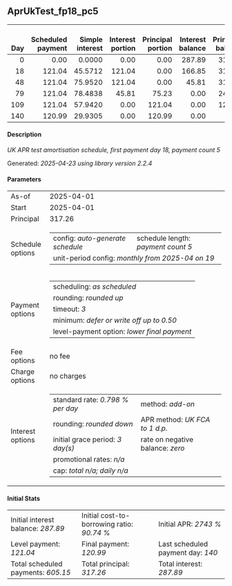 <h2>AprUkTest_fp18_pc5</h2>
<table>
    <thead style="vertical-align: bottom;">
        <th style="text-align: right;">Day</th>
        <th style="text-align: right;">Scheduled payment</th>
        <th style="text-align: right;">Simple interest</th>
        <th style="text-align: right;">Interest portion</th>
        <th style="text-align: right;">Principal portion</th>
        <th style="text-align: right;">Interest balance</th>
        <th style="text-align: right;">Principal balance</th>
        <th style="text-align: right;">Total simple interest</th>
        <th style="text-align: right;">Total interest</th>
        <th style="text-align: right;">Total principal</th>
    </thead>
    <tr style="text-align: right;">
        <td class="ci00">0</td>
        <td class="ci01" style="white-space: nowrap;">0.00</td>
        <td class="ci02">0.0000</td>
        <td class="ci03">0.00</td>
        <td class="ci04">0.00</td>
        <td class="ci05">287.89</td>
        <td class="ci06">317.26</td>
        <td class="ci07">0.0000</td>
        <td class="ci08">0.00</td>
        <td class="ci09">0.00</td>
    </tr>
    <tr style="text-align: right;">
        <td class="ci00">18</td>
        <td class="ci01" style="white-space: nowrap;">121.04</td>
        <td class="ci02">45.5712</td>
        <td class="ci03">121.04</td>
        <td class="ci04">0.00</td>
        <td class="ci05">166.85</td>
        <td class="ci06">317.26</td>
        <td class="ci07">45.5712</td>
        <td class="ci08">121.04</td>
        <td class="ci09">0.00</td>
    </tr>
    <tr style="text-align: right;">
        <td class="ci00">48</td>
        <td class="ci01" style="white-space: nowrap;">121.04</td>
        <td class="ci02">75.9520</td>
        <td class="ci03">121.04</td>
        <td class="ci04">0.00</td>
        <td class="ci05">45.81</td>
        <td class="ci06">317.26</td>
        <td class="ci07">121.5233</td>
        <td class="ci08">242.08</td>
        <td class="ci09">0.00</td>
    </tr>
    <tr style="text-align: right;">
        <td class="ci00">79</td>
        <td class="ci01" style="white-space: nowrap;">121.04</td>
        <td class="ci02">78.4838</td>
        <td class="ci03">45.81</td>
        <td class="ci04">75.23</td>
        <td class="ci05">0.00</td>
        <td class="ci06">242.03</td>
        <td class="ci07">200.0070</td>
        <td class="ci08">287.89</td>
        <td class="ci09">75.23</td>
    </tr>
    <tr style="text-align: right;">
        <td class="ci00">109</td>
        <td class="ci01" style="white-space: nowrap;">121.04</td>
        <td class="ci02">57.9420</td>
        <td class="ci03">0.00</td>
        <td class="ci04">121.04</td>
        <td class="ci05">0.00</td>
        <td class="ci06">120.99</td>
        <td class="ci07">257.9490</td>
        <td class="ci08">287.89</td>
        <td class="ci09">196.27</td>
    </tr>
    <tr style="text-align: right;">
        <td class="ci00">140</td>
        <td class="ci01" style="white-space: nowrap;">120.99</td>
        <td class="ci02">29.9305</td>
        <td class="ci03">0.00</td>
        <td class="ci04">120.99</td>
        <td class="ci05">0.00</td>
        <td class="ci06">0.00</td>
        <td class="ci07">287.8795</td>
        <td class="ci08">287.89</td>
        <td class="ci09">317.26</td>
    </tr>
</table>
<h4>Description</h4>
<p><i>UK APR test amortisation schedule, first payment day 18, payment count 5</i></p>
<p>Generated: <i>2025-04-23 using library version 2.2.4</i></p>
<h4>Parameters</h4>
<table>
    <tr>
        <td>As-of</td>
        <td>2025-04-01</td>
    </tr>
    <tr>
        <td>Start</td>
        <td>2025-04-01</td>
    </tr>
    <tr>
        <td>Principal</td>
        <td>317.26</td>
    </tr>
    <tr>
        <td>Schedule options</td>
        <td>
            <table>
                <tr>
                    <td>config: <i>auto-generate schedule</i></td>
                    <td>schedule length: <i><i>payment count</i> 5</i></td>
                </tr>
                <tr>
                    <td colspan="2" style="white-space: nowrap;">unit-period config: <i>monthly from 2025-04 on 19</i></td>
                </tr>
            </table>
        </td>
    </tr>
    <tr>
        <td>Payment options</td>
        <td>
            <table>
                <tr>
                    <td>scheduling: <i>as scheduled</i></td>
                </tr>
                <tr>
                    <td>rounding: <i>rounded up</i></td>
                </tr>
                <tr>
                    <td>timeout: <i>3</i></td>
                </tr>
                <tr>
                    <td>minimum: <i>defer&nbsp;or&nbsp;write&nbsp;off&nbsp;up&nbsp;to&nbsp;0.50</i></td>
                </tr>
                <tr>
                    <td>level-payment option: <i>lower&nbsp;final&nbsp;payment</i></td>
                </tr>
            </table>
        </td>
    </tr>
    <tr>
        <td>Fee options</td>
        <td>no fee
        </td>
    </tr>
    <tr>
        <td>Charge options</td>
        <td>no charges
        </td>
    </tr>
    <tr>
        <td>Interest options</td>
        <td>
            <table>
                <tr>
                    <td>standard rate: <i>0.798 % per day</i></td>
                    <td>method: <i>add-on</i></td>
                </tr>
                <tr>
                    <td>rounding: <i>rounded down</i></td>
                    <td>APR method: <i>UK FCA to 1 d.p.</i></td>
                </tr>
                <tr>
                    <td>initial grace period: <i>3 day(s)</i></td>
                    <td>rate on negative balance: <i>zero</i></td>
                </tr>
                <tr>
                    <td colspan="2">promotional rates: <i><i>n/a</i></i></td>
                </tr>
                <tr>
                    <td colspan="2">cap: <i>total <i>n/a</i>; daily <i>n/a</i></td>
                </tr>
            </table>
        </td>
    </tr>
</table>
<h4>Initial Stats</h4>
<table>
    <tr>
        <td>Initial interest balance: <i>287.89</i></td>
        <td>Initial cost-to-borrowing ratio: <i>90.74 %</i></td>
        <td>Initial APR: <i>2743 %</i></td>
    </tr>
    <tr>
        <td>Level payment: <i>121.04</i></td>
        <td>Final payment: <i>120.99</i></td>
        <td>Last scheduled payment day: <i>140</i></td>
    </tr>
    <tr>
        <td>Total scheduled payments: <i>605.15</i></td>
        <td>Total principal: <i>317.26</i></td>
        <td>Total interest: <i>287.89</i></td>
    </tr>
</table>
